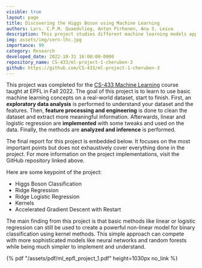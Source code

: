```yaml
---
visible: true
layout: page
title: Discovering the Higgs Boson using Machine Learning
authors: Lars. C.P.M. Quaedvlieg, Anton Pirhonen, Ana S. Leiva
description: This project studies different machine learning models applied to the data collected from the experiments performed with the CERN particle accelerator with the aim of discovering the Higgs boson particle
img: assets/img/cern-lhc.jpg
importance: 99
category: Research
developed_date: 2022-10-31 16:00:00-0000
repository_name: CS-433/ml-project-1-cheruben-3
github: https://github.com/CS-433/ml-project-1-cheruben-3
---
```


This project was completed for the [CS-433 Machine Learning](https://www.epfl.ch/labs/mlo/machine-learning-cs-433/) course 
taught at EPFL in Fall 2022. The goal of this project is to learn to use basic machine learning concepts on a
real-world dataset, start to finish. First, an **exploratory data analysis** is performed to understand your dataset and the
features. Then, **feature processing and engineering** is done to clean the dataset and extract more meaningful information.
Afterwards, linear and logistic regression are **implemented** with some tweaks and used on the data. Finally, the methods 
are **analyzed and inference** is performed.

The final report for this project is embedded below. It focuses on the most important points but does not exhaustively 
cover everything done in the project. For more information on the project implementations, visit the GitHub repository 
linked above.

Here are some keypoint of the project:

- Higgs Boson Classification
- Ridge Regression
- Ridge Logistic Regression
- Kernels
- Accelerated Gradient Descent with Restart

The main finding from this project is that basic methods like linear or logistic regression can still be used to create 
a powerful non-linear model for binary classification using kernel methods. This simple approach can compete with more 
sophisticated models like neural networks and random forests while being much simpler to implement and understand.

{% pdf "/assets/pdf/ml_epfl_project_1.pdf" height=1030px no_link %}